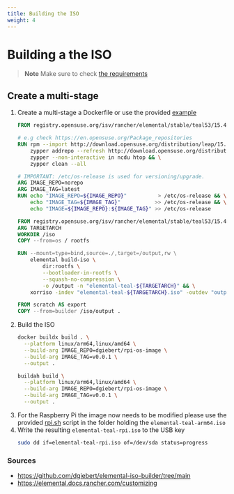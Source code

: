 ```yaml
---
title: Building the ISO
weight: 4
---
```


# Building a the ISO

> **Note**
> Make sure to check [the requirements](/docs/elemental/02_os-image/)

## Create a multi-stage 
1. Create a multi-stage a Dockerfile or use the provided [example](/assets/Dockerfile)
    ```Dockerfile
    FROM registry.opensuse.org/isv/rancher/elemental/stable/teal53/15.4/rancher/elemental-teal/5.3:latest AS os

    # e.g check https://en.opensuse.org/Package_repositories
    RUN rpm --import http://download.opensuse.org/distribution/leap/15.4/repo/oss/gpg-pubkey-3dbdc284-53674dd4.asc && \
        zypper addrepo --refresh http://download.opensuse.org/distribution/leap/15.4/repo/oss/ oss && \
        zypper --non-interactive in ncdu htop && \
        zypper clean --all

    # IMPORTANT: /etc/os-release is used for versioning/upgrade.
    ARG IMAGE_REPO=norepo
    ARG IMAGE_TAG=latest
    RUN echo "IMAGE_REPO=${IMAGE_REPO}"          > /etc/os-release && \
        echo "IMAGE_TAG=${IMAGE_TAG}"           >> /etc/os-release && \
        echo "IMAGE=${IMAGE_REPO}:${IMAGE_TAG}" >> /etc/os-release
    
    FROM registry.opensuse.org/isv/rancher/elemental/stable/teal53/15.4/rancher/elemental-builder-image/5.3:latest AS builder
    ARG TARGETARCH
    WORKDIR /iso
    COPY --from=os / rootfs

    RUN --mount=type=bind,source=./,target=/output,rw \
        elemental build-iso \
            dir:rootfs \
            --bootloader-in-rootfs \
            --squash-no-compression \
            -o /output -n "elemental-teal-${TARGETARCH}" && \
        xorriso -indev "elemental-teal-${TARGETARCH}.iso" -outdev "output/elemental-teal-${TARGETARCH}.iso" -map overlay / -boot_image any replay

    FROM scratch AS export
    COPY --from=builder /iso/output .
    ```
2. Build the ISO
    ```sh
    docker buildx build . \
      --platform linux/arm64,linux/amd64 \
      --build-arg IMAGE_REPO=dgiebert/rpi-os-image \
      --build-arg IMAGE_TAG=v0.0.1 \
      --output .
    ```
    ```sh
    buildah build \
      --platform linux/arm64,linux/amd64 \
      --build-arg IMAGE_REPO=dgiebert/rpi-os-image \
      --build-arg IMAGE_TAG=v0.0.1 \
      --output .
    ```
3. For the Raspberry Pi the image now needs to be modified please use the provided [rpi.sh](/assets/rpi.sh) script in the folder holding the `elemental-teal-arm64.iso`
4. Write the resulting `elemental-teal-rpi.iso` to the USB key
    ```sh
    sudo dd if=elemental-teal-rpi.iso of=/dev/sda status=progress
    ```

### Sources
- https://github.com/dgiebert/elemental-iso-builder/tree/main
- https://elemental.docs.rancher.com/customizing

